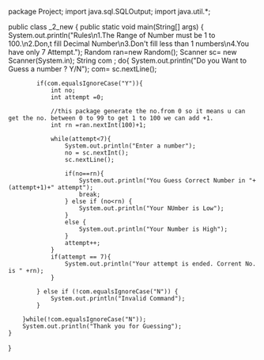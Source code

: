package Project;
import java.sql.SQLOutput;
import java.util.*;


public class _2_new {
    public static void main(String[] args) {
        System.out.println("Rules\n1.The Range of Number must be 1 to 100.\n2.Don,t fill Decimal Number\n3.Don't fill less than 1 numbers\n4.You have only 7 Attempt.");
        Random ran=new Random();
        Scanner sc= new Scanner(System.in);
        String com ;
        do{
            System.out.println("Do you Want to Guess a number ? Y/N");
            com= sc.nextLine();

            if(com.equalsIgnoreCase("Y")){
                int no;
                int attempt =0;

                //this package generate the no.from 0 so it means u can get the no. between 0 to 99 to get 1 to 100 we can add +1.
                int rn =ran.nextInt(100)+1;

                while(attempt<7){
                    System.out.println("Enter a number");
                    no = sc.nextInt();
                    sc.nextLine();

                    if(no==rn){
                        System.out.println("You Guess Correct Number in "+(attempt+1)+" attempt");
                        break;
                    } else if (no<rn) {
                        System.out.println("Your NUmber is Low");
                    }
                    else {
                        System.out.println("Your Number is High");
                    }
                    attempt++;
                }
                if(attempt == 7){
                    System.out.println("Your attempt is ended. Corrent No. is " +rn);
                }

            } else if (!com.equalsIgnoreCase("N")) {
                System.out.println("Invalid Command");
            }

        }while(!com.equalsIgnoreCase("N"));
        System.out.println("Thank you for Guessing");
    }
}
